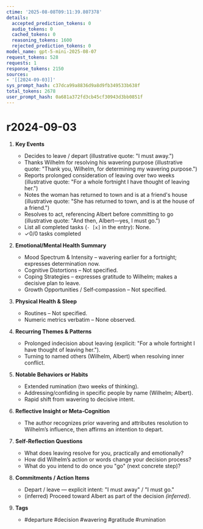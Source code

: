 ```yaml
---
ctime: '2025-08-08T09:11:39.807378'
details:
  accepted_prediction_tokens: 0
  audio_tokens: 0
  cached_tokens: 0
  reasoning_tokens: 1600
  rejected_prediction_tokens: 0
model_name: gpt-5-mini-2025-08-07
request_tokens: 528
requests: 1
response_tokens: 2150
sources:
- '[[2024-09-03]]'
sys_prompt_hash: c37dca99a8836d9a8d9fb349533b638f
total_tokens: 2678
user_prompt_hash: 0a681a372fd3cb45cf30943d3bb0851f
---
```

# r2024-09-03

1. **Key Events**
   * Decides to leave / depart (illustrative quote: "I must away.")  
   * Thanks Wilhelm for resolving his wavering purpose (illustrative quote: "Thank you, Wilhelm, for determining my wavering purpose.")  
   * Reports prolonged consideration of leaving over two weeks (illustrative quote: "For a whole fortnight I have thought of leaving her.")  
   * Notes the woman has returned to town and is at a friend's house (illustrative quote: "She has returned to town, and is at the house of a friend.")  
   * Resolves to act, referencing Albert before committing to go (illustrative quote: "And then, Albert—yes, I must go.")  
   * List all completed tasks (`- [x]` in the entry): None.  
   * ✓0/0 tasks completed

2. **Emotional/Mental Health Summary**
   * Mood Spectrum & Intensity – wavering earlier for a fortnight; expresses determination now.  
   * Cognitive Distortions – Not specified.  
   * Coping Strategies – expresses gratitude to Wilhelm; makes a decisive plan to leave.  
   * Growth Opportunities / Self‑compassion – Not specified.

3. **Physical Health & Sleep**
   * Routines – Not specified.  
   * Numeric metrics verbatim – None observed.

4. **Recurring Themes & Patterns**
   * Prolonged indecision about leaving (explicit: "For a whole fortnight I have thought of leaving her.").  
   * Turning to named others (Wilhelm, Albert) when resolving inner conflict.

5. **Notable Behaviors or Habits**
   * Extended rumination (two weeks of thinking).  
   * Addressing/confiding in specific people by name (Wilhelm; Albert).  
   * Rapid shift from wavering to decisive intent.

6. **Reflective Insight or Meta‑Cognition**
   * The author recognizes prior wavering and attributes resolution to Wilhelm’s influence, then affirms an intention to depart.

7. **Self‑Reflection Questions**
   * What does leaving resolve for you, practically and emotionally?  
   * How did Wilhelm’s action or words change your decision process?  
   * What do you intend to do once you "go" (next concrete step)?

8. **Commitments / Action Items**
   * Depart / leave — explicit intent: "I must away" / "I must go."  
   * (inferred) Proceed toward Albert as part of the decision *(inferred)*.

9. **Tags**
   * #departure #decision #wavering #gratitude #rumination